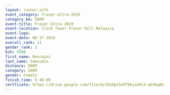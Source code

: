 ```yaml
---
layout: runner-info 
event_category: fraser-ultra-2019 
category_km: 50KM 
event-title: Fraser Ultra 2019 
event-location: Clock Tower Fraser Hill Malaysia 
event-logo: 
event-date: 08-17-2019 
overall_rank: 11
gender_rank: 3
bib: 5508
first_name: Nooraini
last_name: Samsudin
distance: 50KM
category: 50KM
gender: Female
finish_time: 5-49-09
certficate: https-//drive.google.com/file/d/1XsKpi5oPf9bjxaFLX-wO36qAkjnN7eeP/view?usp=sharing
---
```


